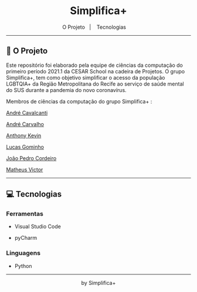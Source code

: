 <h1 align="center">Simplifica+</h1>

<p align="center">
  <span>O Projeto</span>&nbsp;&nbsp;&nbsp;|&nbsp;&nbsp;&nbsp;
  <span>Tecnologias</span>&nbsp;&nbsp;&nbsp;&nbsp;&nbsp;&nbsp;
</p>

---


## 📝 O Projeto

Este repositório foi elaborado pela equipe de ciências da computação do primeiro período 2021.1 da CESAR School na cadeira de Projetos. O grupo Simplifica+, tem como objetivo simplificar o acesso da população LGBTQIA+ da Região Metropolitana do Recife ao serviço de saúde mental do SUS durante a pandemia do novo coronavírus.



Membros de ciências da computação do grupo Simplifica+ :

[André Cavalcanti](mailto:acas2@cesar.school)

[André Carvalho](https://www.linkedin.com/in/andreviniciusc/)

[Anthony Kevin](mailto:akds@cesar.school)

[Lucas Gominho](https://www.linkedin.com/in/lucas-gominho-06175420b/)

[João Pedro Cordeiro](mailto:jpca@cesar.school)

[Matheus Victor](https://www.linkedin.com/in/matheusdesjardins/)



---



## 💻 Tecnologias



### Ferramentas

- Visual Studio Code

- pyCharm




### Linguagens

- Python

  

---



<p align="center">by Simplifica+</p>
